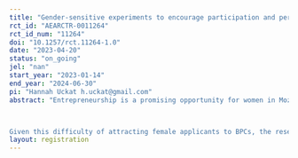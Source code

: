 ```yaml
---
title: "Gender-sensitive experiments to encourage participation and performance in a Business Plan Competition in Mozambique"
rct_id: "AEARCTR-0011264"
rct_id_num: "11264"
doi: "10.1257/rct.11264-1.0"
date: "2023-04-20"
status: "on_going"
jel: "nan"
start_year: "2023-01-14"
end_year: "2024-06-30"
pi: "Hannah Uckat h.uckat@gmail.com"
abstract: "Entrepreneurship is a promising opportunity for women in Mozambique, but female entrepreneurs in the country continue to face many constraints and are concentrated in small-scale, low-growth, informal businesses in services sectors – similar to many other low- or middle-income countries. A World Bank funded project – Harnessing the Demographic Dividend (HDD, P166100) – is launching a nation-wide Business Plan Competition in Mozambique with the explicit aim of attracting and supporting female-owned high-growth businesses. The winners of the BPC in Mozambique will receive grants, training and mentoring, and access to an internship program. The project specifies that 50 % of all BPC winners must be female, thereby instituting a gender quota. Previous experiences in several African have shown that women are underrepresented among the applicants and winners of BPCs, even though their returns from winning these competitions are at least as large as men’s.

Given this difficulty of attracting female applicants to BPCs, the research team, in collaboration with the HDD project team, will conduct a randomized controlled trial (RCT) to test different interventions that aim to increase the participants’ likelihood of applying to the BPC and the performance of their businesses within and outside the BPC. Tested against 0) no intervention and 1) a factual control intervention, three different interventions will be employed which aim to mitigate different possible constraints to successful participation in the BPC: 2) a quota intervention that makes the gender quota in the BPC salient and aims to alleviate the constraint that women are less likely to enter competitions against men, and are less competitive when facing male competitors; 3) an inspirational intervention presenting same-gendered role models that aims to boost participant’s aspirations and confidence to enter the competition; and 4) application assistance that aims to reduce the costs of applying and address practical constraints to participation. "
layout: registration
---
```


